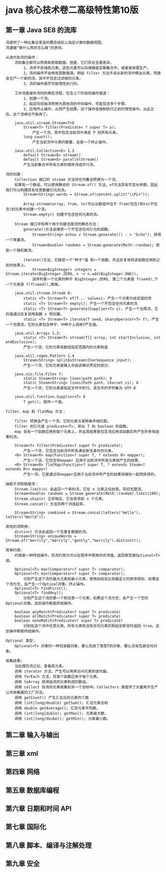# java 核心技术卷二高级特性第10版

## 第一章 Java SE8 的流库
    流提供了一种比集合更高的概念级别上指定计算的数据视图。
    流遵循"做什么而非怎么做"的原则。

    从迭代到流的操作：
        流和集合都可以转换和获取数据，但是，它们存在显著差异。
            1、流并不存储其元素，这些元素可以存储做底层都集合中，或者是按需生产。
            2、流的操作不会修改其数据源。例如 filter 方法不会从新的流中移出元素，而是会生产一个新的流，其中不包含过滤掉的元素。
            3、流的操作是尽可能惰性执行的。

        工作流是操作流时的典型流程，包含三个阶段的操作管道：
            1、创建一个流。
            2、指定将初始流转换为其他流的中间操作，可能包含多个步骤。
            3、应用终止操作，从而产生结果。这个操作会强制执行之前的惰性操作。从此之后，这个流再也不能用了。

        java.util.stream.Stream<T>8
            Stream<T> filter(Predicate< ? super T> p);
                产生一个流，其中包含当前流中满足 P 的所有元素。
            long count();
                产生当前流中元素的数量，这是一个终止操作。

        Java.util.Collection<E> 1.2
            default Stream<E> stream()
            default Stream<E> parallelStream()
            产生当前集合中所有元素的顺序流或并行流。

    流的创建：
        Collection 接口的 stream 方法将任何集合转换为一个流。
        如果有一个数组，可以使用静态的 Stream.of() 方法。of方法具有可变长参数，因此我们可以构建具有任意数量引元的流。
            Stream<String> words = Stream.of(content.split("\\PL+")); 
            
            Array.stream(array, from, to)可以从数组中位于 from(包含)和to(不包含)的元素中创建一个流。
            Stream.empty() 创建不包含任何元素的流。

        Stream 接口中有两个用于创建无限流的静态方法：
            generate()方法会接受一个不包含任何引元的函数。
                Stream<String> echos = Stream.generate(() - > "Echo"); 获得一个常量流。
                Stream<Double> randoms = Stream.generate(Math::random); 获取一个随机数流。
            
            iterate()方法，它接受一个"种子"值 和一个函数，并且反复地将该函数应用到之前的结果上。
                Stream<BigInteger> integers = Stream.iterate(BigInteger.ZERO, n -> n.add(BigInteger.ONE));
                该序列第一个元素的种子 BigInteger.ZERO, 第二个元素是 f(seed),下一个元素是 f(f(seed)),类推。

        java.util.stream.Stream 8:
            static <T> Stream<T> of(T... values); 产生一个元素为给定值的流
            static <T> Stream<T> empty(); 产生一个不包含任何元素的流
            static <T> Stream<T> generate(Supplier<T> s); 产生一个无限流，它的值通过反复调用函数 s 而创建。
            static <T> Stream<T> iterate(T seed, UnaryOperator<T> f); 产生一个无限流，它的元素包含种子，中种子上调用f产生值。

        java.util.Arrays 1.2:
            static <T> Stream<T> stream(T[] array, int startInclusive, int endExclusive);
            产生一个流，它的元素有数组指定范围内的元素构造
        
        java.util.regex.Pattern 1.4
            Stream<String> splitAsStream(CharSequence input);
            产生一个流，它的元素是输入中由该模式界定的部分。

        java.nio.file.Files 7:
            static Steam<String> lines(path path); 8
            static Steam<String> lines(Path path, Charset cs); 8
            产生一个流，它的元素是指定文件中的行，该文件的字符集为 UTF-8

        java.util.function.Supplier<T> 8
            T get(); 提供一个值。

    filter、map 和 flatMap 方法：

        filter 转换会产生一个流，它的元素与某种条件相匹配。
        filter 的引元是 predicate<T>, 即从 T 到 boolean 的函数。
        map 会有一个函数应用到每个元素上，并且其结果是包含流应用该函数后所产生的多有结果的流。
        
        Stream<T> filter(Predicate<? super T> predicate);  
            产生一个流，它包含当前流中所有满足断言条件的元素。
        <R> Stream<R> map(Function<? super T, ? extends R> mapper);
            产生一个流，它包含将mapper 应用于当前流中所有元素锁产生的结果。
        <R> Stream<R> flatMap(Function<? super T, ? extends Steam<? extends R>> mapper)
            产生一流，它是通过将mapper应用于当前流中所产生的结果拼接到一起而获得的。

    抽取子流和链接流：
        Stream.limit(n) 会返回一个新的流，它在 n 元素之后结束。剪切无限流。
        Stream<Double> randoms = Stream.generate(Math::random).limit(100);
        Stream.skip(n) 正好相反，它会丢弃前 n 个元素。
        Stream.concat() 方法将两个流连起来。

        Stream<String> combined = Stream.concat(letters("Hello"), letters("World"));

    其他的流转换:
        distinct 方法会返回一个无重复数据的流。
        Stream<String> uniqueWords = Stream.of("merrily","merrily","gently","merrily").distinct();
        
    简单约简:
        约简是一种终结操作，将流约简为可以在程序中使用的非流值。返回类型是Optional<T>值。
        
        Optional<T> max(Comparator<? super T> comparator);
        Optional<T> min(Comparator<? super T> comparator);
            分别产生这个流的最大元素和最小元素，使用由给定比较器定义的排序规则，如果这个流为空，会产生一个Optioal对象。终止操作。
        Optional<T> findFirst();
        Optional<T> findAny();
            分别产生这个流的第一个和任意一个元素，如果这个流为空，会产生一个空的Optional对象。这些操作都是终结操作。
        
        boolean anyMatch(Predicate<? super T> predicate)
        boolean allMatch(Predicate<? super T> predicate)
        boolean noneMatch(Predicate<? super T> predicate)
            分别在这个流中任意元素、所有元素和没有任何元素匹配给定断言时返回 true。这些操作都是终结操作。

    Optional 类型:
        Optional<T> 对象时一种包装器对象，要么包装了类型T的对象，要么没有包装任何对象。  
                               
    收集结果:
        当处理完流之后，查看其元素。
        调用 iterator 方法，产生可以用来访问元素的迭代器。
        调用 forEach 方法，将某个函数应用于每个元素。
        调用 toArray 获得由流的元素构成的数组。
        调用 collect 将流的元素收集到另一个目标中。Collectors 类提供了大量用于生产公共收集器的工厂方法。
        调用 getCount() 产生汇总后的元素的个数
        调用 (int|long|double) getSum(); 汇总元素总和
        调用 double getAverage(); 汇总元素平均数。
        调用 (int|long|duble); getMax(); 元素最大数。
        调用 (int|long|doubel); getMin(); 元素最小数。
    
                    
            

            
                
    

        
        




## 第二章 输入与输出

## 第三章 xml
				
## 第四章 网络

## 第五章 数据库编程

## 第六章 日期和时间 API

## 第七章 国际化

## 第八章 脚本、编译与注解处理

## 第九章 安全